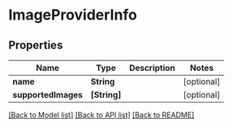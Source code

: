 # ImageProviderInfo

## Properties
Name | Type | Description | Notes
------------ | ------------- | ------------- | -------------
**name** | **String** |  | [optional] 
**supportedImages** | **[String]** |  | [optional] 

[[Back to Model list]](../README.md#documentation-for-models) [[Back to API list]](../README.md#documentation-for-api-endpoints) [[Back to README]](../README.md)


